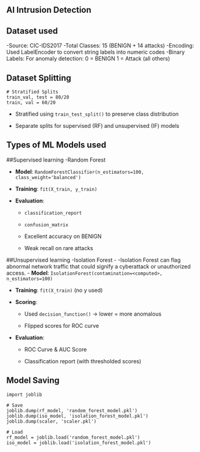 ##  AI Intrusion Detection 

## Dataset used
  -Source: CIC-IDS2017
  -Total Classes: 15 (BENIGN + 14 attacks)
  -Encoding: Used LabelEncoder to convert string labels into numeric codes
  -Binary Labels: For anomaly detection:
                  0 = BENIGN
                  1 = Attack (all others)
## Dataset Splitting

```
# Stratified Splits
train_val, test = 80/20
train, val = 60/20
```

  - Stratified using `train_test_split()` to preserve class distribution
    
  - Separate splits for supervised (RF) and unsupervised (IF) models

## Types of ML Models used
  ##Supervised learning
    -Random Forest
  - **Model**: `RandomForestClassifier(n_estimators=100, class_weight='balanced')`
      
  - **Training**: `fit(X_train, y_train)`
      
  - **Evaluation**:
      
      - `classification_report`
          
      - `confusion_matrix`
          
      - Excellent accuracy on BENIGN
          
      - Weak recall on rare attacks
    
  ##Unsupervised learning
    -Isolation Forest
    -
    -Isolation Forest can flag abnormal network traffic that could signify a cyberattack or unauthorized access.
    - **Model**: `IsolationForest(contamination=<computed>, n_estimators=100)`
    
  - **Training**: `fit(X_train)` (no y used)
      
  - **Scoring**:
      
      - Used `decision_function()` → lower = more anomalous
          
      - Flipped scores for ROC curve
          
  - **Evaluation**:
      
      - ROC Curve & AUC Score
          
      - Classification report (with thresholded scores)

  ## Model Saving

```
import joblib

# Save
joblib.dump(rf_model, 'random_forest_model.pkl')
joblib.dump(iso_model, 'isolation_forest_model.pkl')
joblib.dump(scaler, 'scaler.pkl')

# Load
rf_model = joblib.load('random_forest_model.pkl')
iso_model = joblib.load('isolation_forest_model.pkl')
```
